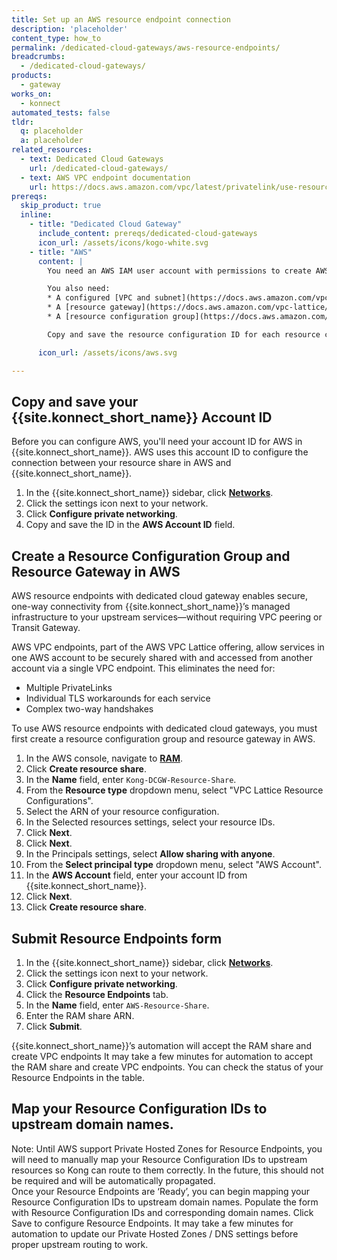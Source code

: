 ```yaml
---
title: Set up an AWS resource endpoint connection
description: 'placeholder'
content_type: how_to
permalink: /dedicated-cloud-gateways/aws-resource-endpoints/
breadcrumbs:
  - /dedicated-cloud-gateways/
products:
  - gateway
works_on:
  - konnect
automated_tests: false
tldr:
  q: placeholder
  a: placeholder
related_resources:
  - text: Dedicated Cloud Gateways
    url: /dedicated-cloud-gateways/
  - text: AWS VPC endpoint documentation
    url: https://docs.aws.amazon.com/vpc/latest/privatelink/use-resource-endpoint.html
prereqs:
  skip_product: true
  inline:
    - title: "Dedicated Cloud Gateway"
      include_content: prereqs/dedicated-cloud-gateways
      icon_url: /assets/icons/kogo-white.svg
    - title: "AWS"
      content: |
        You need an AWS IAM user account with permissions to create AWS Resource Configuration Groups, Resource Gateways, and to use AWS Resource Access Manager (RAM).

        You also need:
        * A configured [VPC and subnet](https://docs.aws.amazon.com/vpc/latest/userguide/create-vpc.html#create-vpc-and-other-resources)
        * A [resource gateway](https://docs.aws.amazon.com/vpc-lattice/latest/ug/create-resource-gateway.html)
        * A [resource configuration group](https://docs.aws.amazon.com/vpc-lattice/latest/ug/create-resource-configuration.html)

        Copy and save the resource configuration ID for each resource configuration. {{site.konnect_short_name}} will use these to create a mapping of upstream domain names and resource configuration IDs.  

      icon_url: /assets/icons/aws.svg

---
```


## Copy and save your {{site.konnect_short_name}} Account ID

Before you can configure AWS, you'll need your account ID for AWS in {{site.konnect_short_name}}. AWS uses this account ID to configure the connection between your resource share in AWS and {{site.konnect_short_name}}.

1. In the {{site.konnect_short_name}} sidebar, click [**Networks**](https://cloud.konghq.com/global/networks/).
1. Click the settings icon next to your network.
1. Click **Configure private networking**.
1. Copy and save the ID in the **AWS Account ID** field.

## Create a Resource Configuration Group and Resource Gateway in AWS

AWS resource endpoints with dedicated cloud gateway enables secure, one-way connectivity from {{site.konnect_short_name}}’s managed infrastructure to your upstream services—without requiring VPC peering or Transit Gateway. 

AWS VPC endpoints, part of the AWS VPC Lattice offering, allow services in one AWS account to be securely shared with and accessed from another account via a single VPC endpoint. This eliminates the need for:
* Multiple PrivateLinks
* Individual TLS workarounds for each service
* Complex two-way handshakes

To use AWS resource endpoints with dedicated cloud gateways, you must first create a resource configuration group and resource gateway in AWS.

1. In the AWS console, navigate to [**RAM**](https://console.aws.amazon.com/ram/home).
1. Click **Create resource share**.
1. In the **Name** field, enter `Kong-DCGW-Resource-Share`.
1. From the **Resource type** dropdown menu, select "VPC Lattice Resource Configurations".
1. Select the ARN of your resource configuration.
1. In the Selected resources settings, select your resource IDs.
1. Click **Next**.
1. Click **Next**.
1. In the Principals settings, select **Allow sharing with anyone**.
1. From the **Select principal type** dropdown menu, select "AWS Account".
1. In the **AWS Account** field, enter your account ID from {{site.konnect_short_name}}.
1. Click **Next**.
1. Click **Create resource share**.  

## Submit Resource Endpoints form

1. In the {{site.konnect_short_name}} sidebar, click [**Networks**](https://cloud.konghq.com/global/networks/).
1. Click the settings icon next to your network.
1. Click **Configure private networking**.
1. Click the **Resource Endpoints** tab.
1. In the **Name** field, enter `AWS-Resource-Share`.
1. Enter the RAM share ARN.
1. Click **Submit**. 

{{site.konnect_short_name}}’s automation will accept the RAM share and create VPC endpoints
It may take a few minutes for automation to accept the RAM share and create VPC endpoints. You can check the status of your Resource Endpoints in the table. 

## Map your Resource Configuration IDs to upstream domain names.
Note: Until AWS support Private Hosted Zones for Resource Endpoints, you will need to manually map your Resource Configuration IDs to upstream resources so Kong can route to them correctly. In the future, this should not be required and will be automatically propagated.  
Once your Resource Endpoints are ‘Ready’, you can begin mapping your Resource Configuration IDs to upstream domain names. 
Populate the form with Resource Configuration IDs and corresponding domain names.
Click Save to configure Resource Endpoints.
It may take a few minutes for automation to update our Private Hosted Zones / DNS settings before proper upstream routing to work. 


